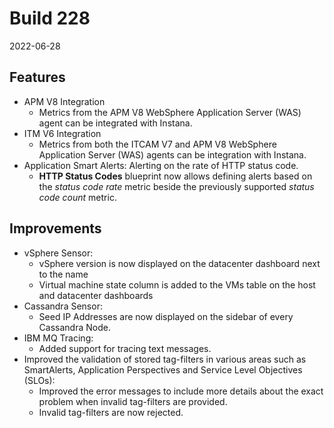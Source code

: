 # Build 228

2022-06-28

## Features

* APM V8 Integration
    * Metrics from the APM V8 WebSphere Application Server (WAS) agent can be integrated with Instana.
* ITM V6 Integration
    * Metrics from both the ITCAM V7 and APM V8 WebSphere Application Server (WAS) agents can be integration with Instana.
* Application Smart Alerts: Alerting on the rate of HTTP status code.
    * **HTTP Status Codes** blueprint now allows defining alerts based on the _status code rate_ metric beside the previously supported _status code count_ metric.

## Improvements

* vSphere Sensor:
    * vSphere version is now displayed on the datacenter dashboard next to the name
    * Virtual machine state column is added to the VMs table on the host and datacenter dashboards
* Cassandra Sensor:
    * Seed IP Addresses are now displayed on the sidebar of every Cassandra Node.
* IBM MQ Tracing:
    * Added support for tracing text messages.
* Improved the validation of stored tag-filters in various areas such as SmartAlerts, Application Perspectives and Service Level Objectives (SLOs):
    * Improved the error messages to include more details about the exact problem when invalid tag-filters are provided.
    * Invalid tag-filters are now rejected.
